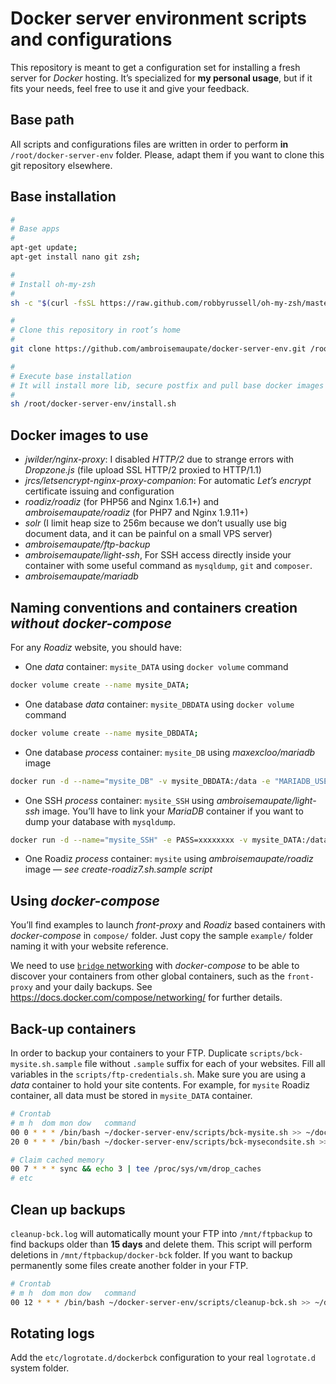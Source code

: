 # Docker server environment scripts and configurations

This repository is meant to get a configuration set for installing a fresh server for *Docker* hosting.
It’s specialized for **my personal usage**, but if it fits your needs, feel free to use it and give your feedback.

## Base path

All scripts and configurations files are written in order to perform **in** `/root/docker-server-env` folder.
Please, adapt them if you want to clone this git repository elsewhere.

## Base installation

```bash
#
# Base apps
#
apt-get update;
apt-get install nano git zsh;

#
# Install oh-my-zsh
#
sh -c "$(curl -fsSL https://raw.github.com/robbyrussell/oh-my-zsh/master/tools/install.sh)"

#
# Clone this repository in root’s home
#
git clone https://github.com/ambroisemaupate/docker-server-env.git /root/docker-server-env;

#
# Execute base installation
# It will install more lib, secure postfix and pull base docker images
#
sh /root/docker-server-env/install.sh
```

## Docker images to use

* *jwilder/nginx-proxy*: I disabled *HTTP/2* due to strange errors with *Dropzone.js* (file upload SSL HTTP/2 proxied to HTTP/1.1)
* *jrcs/letsencrypt-nginx-proxy-companion*: For automatic *Let’s encrypt* certificate issuing and configuration
* *roadiz/roadiz* (for PHP56 and Nginx 1.6.1+) and *ambroisemaupate/roadiz* (for PHP7 and Nginx 1.9.11+)
* *solr* (I limit heap size to 256m because we don’t usually use big document data, and it can be painful on a small VPS server)
* *ambroisemaupate/ftp-backup*
* *ambroisemaupate/light-ssh*, For SSH access directly inside your container with some useful command as `mysqldump`, `git` and `composer`.
* *ambroisemaupate/mariadb*

## Naming conventions and containers creation *without docker-compose*

For any *Roadiz* website, you should have:

- One *data* container: `mysite_DATA` using `docker volume` command

```bash
docker volume create --name mysite_DATA;
```

- One database *data* container: `mysite_DBDATA` using `docker volume` command

```bash
docker volume create --name mysite_DBDATA;
```

- One database *process* container: `mysite_DB` using *maxexcloo/mariadb* image

```bash
docker run -d --name="mysite_DB" -v mysite_DBDATA:/data -e "MARIADB_USER=mysite" -e "MARIADB_PASS=password" --restart="always" ambroisemaupate/mariadb;
```

- One SSH *process* container: `mysite_SSH` using *ambroisemaupate/light-ssh* image. You’ll have to link
your *MariaDB* container if you want to dump your database with `mysqldump`.

```bash
docker run -d --name="mysite_SSH" -e PASS=xxxxxxxx -v mysite_DATA:/data --link="mysite_DB:mariadb" -p 22 ambroisemaupate/light-ssh;
```

- One Roadiz *process* container: `mysite` using *ambroisemaupate/roadiz* image — *see create-roadiz7.sh.sample script*

## Using *docker-compose*

You’ll find examples to launch *front-proxy* and *Roadiz* based containers with *docker-compose*
in `compose/` folder. Just copy the sample `example/` folder naming it with your website reference.

We need to use [`bridge` networking](https://github.com/jwilder/nginx-proxy/issues/502) with *docker-compose* to be able
to discover your containers from other global containers, such as the `front-proxy` and your daily backups.
See https://docs.docker.com/compose/networking/ for further details.

## Back-up containers

In order to backup your containers to your FTP. Duplicate `scripts/bck-mysite.sh.sample`
file without `.sample` suffix for each of your websites.
Fill all variables in the `scripts/ftp-credentials.sh`. Make sure you are using a *data* container to hold your site contents.
For example, for `mysite` Roadiz container, all data must be stored in `mysite_DATA` container.

```bash
# Crontab
# m h  dom mon dow   command
00 0 * * * /bin/bash ~/docker-server-env/scripts/bck-mysite.sh >> ~/docker-server-env/bckup_logs/bck-mysite.log
20 0 * * * /bin/bash ~/docker-server-env/scripts/bck-mysecondsite.sh >> ~/docker-server-env/bckup_logs/bck-mysecondsite.log

# Claim cached memory
00 7 * * * sync && echo 3 | tee /proc/sys/vm/drop_caches
# etc
```

## Clean up backups

`cleanup-bck.log` will automatically mount your FTP into `/mnt/ftpbackup` to find backups older than **15 days** and delete them.
This script will perform deletions in `/mnt/ftpbackup/docker-bck` folder. If you want to backup permanently some files
create another folder in your FTP.

```bash
# Crontab
# m h  dom mon dow   command
00 12 * * * /bin/bash ~/docker-server-env/scripts/cleanup-bck.sh >> ~/docker-server-env/bckup_logs/cleanup-bck.log
```

## Rotating logs

Add the `etc/logrotate.d/dockerbck` configuration to your real `logrotate.d` system folder.

